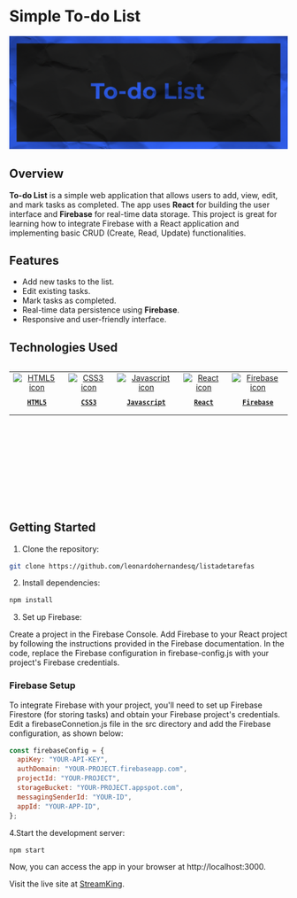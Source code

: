 # Simple To-do List

![To-do List Screenshot](image-readme.png)

## Overview
**To-do List** is a simple web application that allows users to add, view, edit, and mark tasks as completed. The app uses **React** for building the user interface and **Firebase** for real-time data storage. This project is great for learning how to integrate Firebase with a React application and implementing basic CRUD (Create, Read, Update) functionalities.

## Features
- Add new tasks to the list.
- Edit existing tasks.
- Mark tasks as completed.
- Real-time data persistence using **Firebase**.
- Responsive and user-friendly interface.

## Technologies Used
<table align="left" height="255px">
  <tr>
    <td align="center">
      <a href="https://developer.mozilla.org/en-US/docs/Web/HTML/">
        <img src="https://skillicons.dev/icons?i=html" width="65px" alt="HTML5 icon"/><br/>
        <sub>
          <b>
            <pre>HTML5</pre>
          </b>
        </sub>
      </a>
    </td>
    <td align="center">
      <a href="https://developer.mozilla.org/en-US/docs/Web/CSS/">
        <img src="https://skillicons.dev/icons?i=css" width="65px" alt="CSS3 icon"/><br/>
        <sub>
          <b>
            <pre>CSS3</pre>
          </b>
        </sub>
      </a>
    </td>
    <td align="center">
      <a href="https://developer.mozilla.org/en-US/docs/Web/JavaScript/">
        <img src="https://skillicons.dev/icons?i=js" width="65px" alt="Javascript icon"/><br/>
        <sub>
          <b>
            <pre>Javascript</pre>
          </b>
        </sub>
      </a>
    </td>
    <td align="center">
      <a href="https://react.dev/">
        <img src="https://skillicons.dev/icons?i=react" width="65px" alt="React icon"/><br/>
        <sub>
          <b>
            <pre>React</pre>
          </b>
        </sub>
      </a>
    </td>
    <td align="center">
      <a href="https://firebase.google.com/">
        <img src="https://skillicons.dev/icons?i=firebase" width="65px" alt="Firebase icon"/><br/>
        <sub>
          <b>
            <pre>Firebase</pre>
          </b>
        </sub>
      </a>
    </td>
  </tr>
</table>
<br/><br/><br/><br/><br/><br/><br/><br/>

## Getting Started

1. Clone the repository:
```bash
git clone https://github.com/leonardohernandesq/listadetarefas
```
2. Install dependencies:
 ```bash
npm install
```

3. Set up Firebase:

Create a project in the Firebase Console.
Add Firebase to your React project by following the instructions provided in the Firebase documentation.
In the code, replace the Firebase configuration in firebase-config.js with your project's Firebase credentials.

### Firebase Setup
To integrate Firebase with your project, you'll need to set up Firebase Firestore (for storing tasks) and obtain your Firebase project's credentials. Edit a firebaseConnetion.js file in the src directory and add the Firebase configuration, as shown below:
```javascript
const firebaseConfig = {
  apiKey: "YOUR-API-KEY",
  authDomain: "YOUR-PROJECT.firebaseapp.com",
  projectId: "YOUR-PROJECT",
  storageBucket: "YOUR-PROJECT.appspot.com",
  messagingSenderId: "YOUR-ID",
  appId: "YOUR-APP-ID",
};
```


4.Start the development server:
```bash
npm start
```

Now, you can access the app in your browser at http://localhost:3000.


Visit the live site at [StreamKing](https://streamking.netlify.app/).
